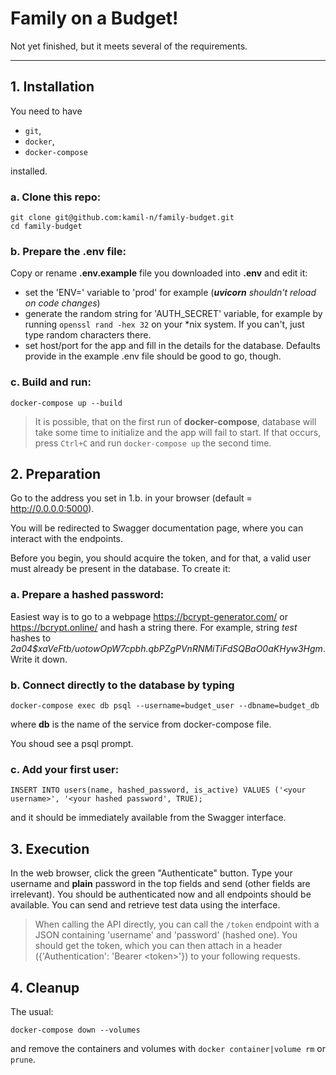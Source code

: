 Family on a Budget!
=
Not yet finished, but it meets several of the requirements.

---

## 1. Installation

You need to have

- `git`,
- `docker`,
- `docker-compose`

installed.

### a. Clone this repo:

    git clone git@github.com:kamil-n/family-budget.git
    cd family-budget
### b. Prepare the .env file:
Copy or rename **.env.example** file you downloaded into **.env** and edit it:
- set the 'ENV=' variable to 'prod' for example (***uvicorn*** *shouldn't reload on code changes*)
- generate the random string for 'AUTH_SECRET' variable, for example by running `openssl rand -hex 32` on your *nix system. If you can't, just type random characters there.
- set host/port for the app and fill in the details for the database. Defaults provide in the example .env file should be good to go, though.
### c. Build and run:
    docker-compose up --build
> It is possible, that on the first run of **docker-compose**, database will take some time to initialize and the app will fail to start.
If that occurs, press `Ctrl+C` and run `docker-compose up` the second time.
## 2. Preparation
Go to the address you set in 1.b. in your browser (default = http://0.0.0.0:5000).

You will be redirected to Swagger documentation page, where you can interact with the endpoints.

Before you begin, you should acquire the token, and for that, a valid user must already be present in the database. To create it:
### a. Prepare a hashed password:
Easiest way is to go to a webpage https://bcrypt-generator.com/ or https://bcrypt.online/ and hash a string there. For example, string *test* hashes to *$2a$04$xaVeFtb/uotowOpW7cpbh.qbPZgPVnRNMiTiFdSQBaO0aKHyw3Hgm*. Write it down.
### b. Connect directly to the database by typing

    docker-compose exec db psql --username=budget_user --dbname=budget_db
where **db** is the name of the service from docker-compose file.

You shoud see a psql prompt.
### c. Add your first user:

    INSERT INTO users(name, hashed_password, is_active) VALUES ('<your username>', '<your hashed password', TRUE);
and it should be immediately available from the Swagger interface.
## 3. Execution
In the web browser, click the green "Authenticate" button. Type your username and **plain** password in the top fields and send (other fields are irrelevant). You should be authenticated now and all endpoints should be available. You can send and retrieve test data using the interface.
> When calling the API directly, you can call the `/token` endpoint with a JSON containing 'username' and 'password' (hashed one). You should get the token, which you can then attach in a header ({'Authentication': 'Bearer \<token\>'}) to your following requests.
## 4. Cleanup
The usual:

    docker-compose down --volumes
and remove the containers and volumes with `docker container|volume rm` or `prune`.
